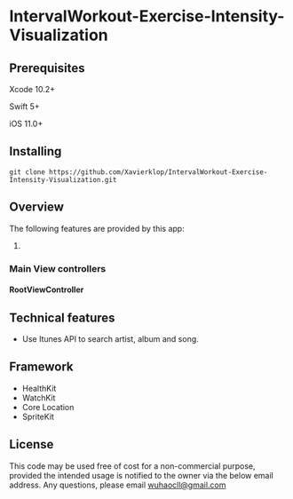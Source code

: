 # IntervalWorkout-Exercise-Intensity-Visualization

## Prerequisites
Xcode 10.2+

Swift 5+

iOS 11.0+
## Installing
`git clone https://github.com/Xavierklop/IntervalWorkout-Exercise-Intensity-Visualization.git`
## Overview
The following features are provided by this app:

 1. 
### Main View controllers
#### RootViewController

## Technical features
- Use Itunes API to search artist, album and song.
## Framework
- HealthKit
- WatchKit
- Core Location
- SpriteKit
## License
This code may be used free of cost for a non-commercial purpose, provided the intended usage is notified to the owner via the below email address.
Any questions, please email wuhaocll@gmail.com
